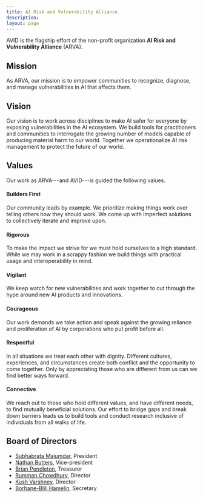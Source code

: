 ```yaml
---
title: AI Risk and Vulnerability Alliance
description: 
layout: page
---
```


AVID is the flagship effort of the non-profit organization **AI Risk and Vulnerability Alliance** (ARVA).

## Mission
As ARVA, our mission is to empower communities to recognize, diagnose, and manage vulnerabilities in AI that affects them.

## Vision
Our vision is to work across disciplines to make AI safer for everyone by exposing vulnerabilities in the AI ecosystem. We build tools for practitioners and communities to interrogate the growing number of models capable of producing material harm to our world. Together we operationalize AI risk management to protect the future of our world.

## Values

Our work as ARVA---and AVID---is guided the following values.

#### Builders First
Our community leads by example. We prioritize making things work over telling others how they should work. We come up with imperfect solutions to collectively iterate and improve upon.

#### Rigorous
To make the impact we strive for we must hold ourselves to a high standard. While we may work in a scrappy fashion we build things with practical usage and interoperability in mind.

#### Vigilant
We keep watch for new vulnerabilities and work together to cut through the hype around new AI products and innovations.

#### Courageous
Our work demands we take action and speak against the growing reliance and proliferation of AI by corporations who put profit before all.

#### Respectful
In all situations we treat each other with dignity. Different cultures, experiences, and circumstances create both conflict and the opportunity to come together. Only by appreciating those who are different from us can we find better ways forward.

#### Connective
We reach out to those who hold different values, and have different needs, to find mutually beneficial solutions. Our effort to bridge gaps and break down barriers leads us to build tools and conduct research inclusive of individuals from all walks of life.

## Board of Directors
- [Subhabrata Majumdar](https://subhomajumdar.com/), President
- [Nathan Butters](https://www.linkedin.com/in/nathanbutters/), Vice-president
- [Brian Pendleton](https://www.linkedin.com/in/bwpen/), Treasurer
- [Rumman Chowdhury](http://www.rummanchowdhury.com/), Director
- [Kush Varshney](https://krvarshney.github.io/), Director
- [Borhane-Blili Hamelin](https://borhane.xyz/), Secretary
